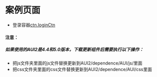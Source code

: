 # 案例页面 
 - 登录容器[ctn.loginCtn](https://pc.awebide.com/#/loginCtn/Demo/Component/loginCtn?title=%E7%99%BB%E5%BD%95%E5%AE%B9%E5%99%A8&pageId=loginCtn)
 
#### 注意：
##### 如果使用的AUI2是4.4和5.0版本，下载更新组件后需要执行以下操作：
- 把js文件夹里面的js文件替换更新到AUI2/dependence/AUI/js/里面
- 把css文件夹里面的css文件替换更新到AUI2/dependence/AUI/css里面